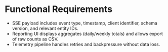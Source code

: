 # Functional Requirements
- SSE payload includes event type, timestamp, client identifier, schema version, and relevant entity IDs.
- Reporting UI displays aggregates (daily/weekly totals) and allows export of raw counts as CSV.
- Telemetry pipeline handles retries and backpressure without data loss.
